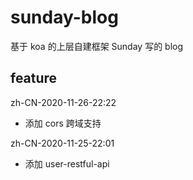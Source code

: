 # sunday-blog

基于 koa 的上层自建框架 Sunday 写的 blog

## feature

zh-CN-2020-11-26-22:22

- 添加 cors 跨域支持

zh-CN-2020-11-25-22:01

- 添加 user-restful-api
